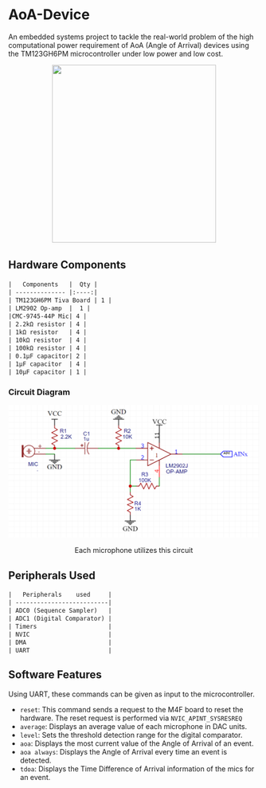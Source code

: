 # AoA-Device
An embedded systems project to tackle the real-world problem of the high computational power requirement of AoA (Angle of Arrival) devices using the TM123GH6PM microcontroller under low power and low cost. 

<p align="center">
<img src="Images/AoAdevice.png" width="329" height="356.875">
</p>

## Hardware Components
    |   Components   |  Qty |
    | -------------- |:----:|
    | TM123GH6PM Tiva Board | 1 |
    | LM2902 Op-amp  |  1 |
    |CMC-9745-44P Mic| 4 |
    | 2.2kΩ resistor | 4 |
    | 1kΩ resistor   | 4 |
    | 10kΩ resistor  | 4 | 
    | 100kΩ resistor | 4 |
    | 0.1μF capacitor| 2 |
    | 1μF capacitor  | 4 |
    | 10μF capacitor | 1 |

### Circuit Diagram
<p align="center">
<img src="Images/Circuit.png">
<p align="center"> Each microphone utilizes this circuit </p>
</p>

## Peripherals Used
    |   Peripherals    used     |
    | --------------------------|
    | ADC0 (Sequence Sampler)   |
    | ADC1 (Digital Comparator) |
    | Timers                    |
    | NVIC                      |
    | DMA                       |
    | UART                      |

## Software Features
Using UART, these commands can be given as input to the microcontroller.
- `reset`: This command sends a request to the M4F board to reset the hardware. The reset request is performed via `NVIC_APINT_SYSRESREQ`
- `average`: Displays an average value of each microphone in DAC units.
- `level`: Sets the threshold detection range for the digital comparator.
- `aoa`: Displays the most current value of the Angle of Arrival of an event.
- `aoa always`: Displays the Angle of Arrival every time an event is detected.
- `tdoa`: Displays the Time Difference of Arrival information of the mics for an event.
